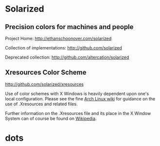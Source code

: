 Solarized
=========
## Precision colors for machines and people

Project Home: http://ethanschoonover.com/solarized

Collection of implementations: http://github.com/solarized

Deprecated collection: http://github.com/altercation/solarized

Xresources Color Scheme
-----------------------

http://github.com/solarized/xresources

Use of color schemes with X Windows is heavily dependent upon one's local
configuration. Please see the fine [Arch Linux wiki](https://wiki.archlinux.org/index.php/Xresources) for guidance on the use of .Xresources and related files.

Further information on the .Xresources file and its place in the X Window
System can of course be found on [Wikipedia](http://en.wikipedia.org/wiki/X_resources).

# dots
